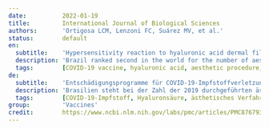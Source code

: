 ```yaml
---
date:          2022-01-19
title:         International Journal of Biological Sciences
authors:       'Ortigosa LCM, Lenzoni FC, Suárez MV, et al.'
status:        default
en:
  subtitle:    'Hypersensitivity reaction to hyaluronic acid dermal filler after COVID-19 vaccination: A series of cases in São Paulo, Brazil'
  description: 'Brazil ranked second in the world for the number of aesthetic procedures carried out in 2019. Five case reports of delayed hypersensitivity reaction to hyaluronic acid dermal filler after COVID-19 vaccination are presented in this paper. Additional vaccination for new variants, including omicron, will be necessary; therefore, aesthetic professionals should be aware of this possibility and advise patients accordingly.'
  tags:        [COVID-19 vaccine, hyaluronic acid, aesthetic procedure, delayed hypersensitivity, dermal filler]
de:
  subtitle:    'Entschädigungsprogramme für COVID-19-Impfstoffverletzungen'
  description: 'Brasilien steht bei der Zahl der 2019 durchgeführten ästhetischen Eingriffe weltweit an zweiter Stelle. In diesem Beitrag werden fünf Fallberichte über eine verzögerte Überempfindlichkeitsreaktion auf Hyaluronsäure-Dermalfüller nach einer COVID-19-Impfung vorgestellt. Zusätzliche Impfungen für neue Varianten, einschließlich Omicron, werden notwendig sein; daher sollten sich Ästhetiker dieser Möglichkeit bewusst sein und ihre Patienten entsprechend beraten.' 
  tags:        [COVID-19-Impfstoff, Hyaluronsäure, ästhetisches Verfahren, verzögerte Überempfindlichkeit, Dermalfüller]
group:         'Vaccines'
credit:        https://www.ncbi.nlm.nih.gov/labs/pmc/articles/PMC8767935/
---
```

